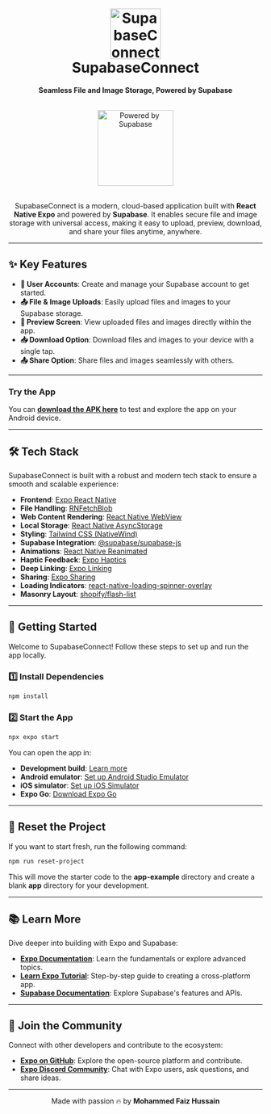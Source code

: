 <!-- SupabaseConnect README -->

<div align="center">
  <h1 align="center">
    <img 
      src="https://github.com/user-attachments/assets/2701a4b5-a364-44f5-9ca6-4b9d9dbbae20" 
      alt="SupabaseConnect Logo" 
      width="100" 
    />
    <br />
    SupabaseConnect
  </h1>
  <p align="center">
    <strong>Seamless File and Image Storage, Powered by Supabase</strong>
  </p>
  <br />
  <a href="https://supabase.com" target="_blank">
    <img 
      src="https://supabase.com/_next/image?url=https%3A%2F%2Ffrontend-assets.supabase.com%2Fwww%2F958cebbb2b8a%2F_next%2Fstatic%2Fmedia%2Fsupabase-logo-wordmark--dark.b36ebb5f.png&w=256&q=75&dpl=dpl_BakCk7MCcicyGwMdqKBzF7heZ3L6" 
      alt="Powered by Supabase" 
      width="150" 
    />
  </a>
</div>

<br />

<div align="center">
  <p>
    SupabaseConnect is a modern, cloud-based application built with <strong>React Native Expo</strong> and powered by <strong>Supabase</strong>. It enables secure file and image storage with universal access, making it easy to upload, preview, download, and share your files anytime, anywhere.
  </p>
</div>

---

## ✨ Key Features

- **🔐 User Accounts**: Create and manage your Supabase account to get started.
- **📤 File & Image Uploads**: Easily upload files and images to your Supabase storage.
- **👀 Preview Screen**: View uploaded files and images directly within the app.
- **📥 Download Option**: Download files and images to your device with a single tap.
- **📤 Share Option**: Share files and images seamlessly with others.

---

### Try the App

You can [**download the APK here**](https://drive.google.com/file/d/1iR9iaj7AjOslkaNEeHPhTZuWcxg08NvK/view?usp=sharing) to test and explore the app on your Android device.

---

## 🛠 Tech Stack

SupabaseConnect is built with a robust and modern tech stack to ensure a smooth and scalable experience:

- **Frontend**: [Expo React Native](https://expo.dev/)
- **File Handling**: [RNFetchBlob](https://www.npmjs.com/package/rn-fetch-blob)
- **Web Content Rendering**: [React Native WebView](https://www.npmjs.com/package/react-native-webview)
- **Local Storage**: [React Native AsyncStorage](https://react-native-async-storage.github.io/async-storage/)
- **Styling**: [Tailwind CSS (NativeWind)](https://www.nativewind.dev/)
- **Supabase Integration**: [@supabase/supabase-js](https://supabase.com/docs/reference/javascript/)
- **Animations**: [React Native Reanimated](https://docs.swmansion.com/react-native-reanimated/)
- **Haptic Feedback**: [Expo Haptics](https://docs.expo.dev/versions/latest/sdk/haptics/)
- **Deep Linking**: [Expo Linking](https://docs.expo.dev/versions/latest/sdk/linking/)
- **Sharing**: [Expo Sharing](https://docs.expo.dev/versions/latest/sdk/sharing/)
- **Loading Indicators**: [react-native-loading-spinner-overlay](https://www.npmjs.com/package/react-native-loading-spinner-overlay)
- **Masonry Layout**: [shopify/flash-list](https://shopify.github.io/flash-list/docs/guides/masonry/)

---

## 🎉 Getting Started

Welcome to SupabaseConnect! Follow these steps to set up and run the app locally.

### 1️⃣ Install Dependencies

```bash
npm install
```

### 2️⃣ Start the App

```bash
npx expo start
```

You can open the app in:

- **Development build**: [Learn more](https://docs.expo.dev/develop/development-builds/introduction/)
- **Android emulator**: [Set up Android Studio Emulator](https://docs.expo.dev/workflow/android-studio-emulator/)
- **iOS simulator**: [Set up iOS Simulator](https://docs.expo.dev/workflow/ios-simulator/)
- **Expo Go**: [Download Expo Go](https://expo.dev/go)

---

## 🔄 Reset the Project

If you want to start fresh, run the following command:

```bash
npm run reset-project
```

This will move the starter code to the **app-example** directory and create a blank **app** directory for your development.

---

## 📚 Learn More

Dive deeper into building with Expo and Supabase:

- **[Expo Documentation](https://docs.expo.dev/)**: Learn the fundamentals or explore advanced topics.
- **[Learn Expo Tutorial](https://docs.expo.dev/tutorial/introduction/)**: Step-by-step guide to creating a cross-platform app.
- **[Supabase Documentation](https://supabase.com/docs)**: Explore Supabase's features and APIs.

---

## 🌟 Join the Community

Connect with other developers and contribute to the ecosystem:

- **[Expo on GitHub](https://github.com/expo/expo)**: Explore the open-source platform and contribute.
- **[Expo Discord Community](https://chat.expo.dev)**: Chat with Expo users, ask questions, and share ideas.

---

<div align="center">
  <p>Made with passion 🔥 by <strong>Mohammed Faiz Hussain</strong></p>
</div>

